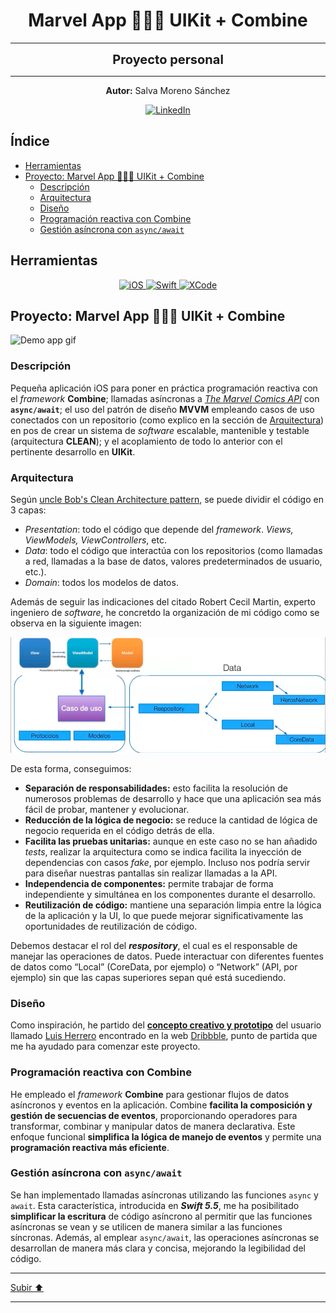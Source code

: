 <a name="top"></a>

<h1 align="center">
  <strong><span>Marvel App 🦸🏻‍♂️ UIKit + Combine</span></strong>
</h1>

---

<p align="center">
  <strong><span style="font-size:20px;">Proyecto personal</span></strong>
</p>

---

<p align="center">
  <strong>Autor:</strong> Salva Moreno Sánchez
</p>

<p align="center">
  <a href="https://www.linkedin.com/in/salvador-moreno-sanchez/">
    <img src="https://img.shields.io/badge/LinkedIn-0077B5?style=for-the-badge&logo=linkedin&logoColor=white" alt="LinkedIn">
  </a>
</p>

## Índice
 
* [Herramientas](#herramientas)
* [Proyecto: Marvel App 🦸🏻‍♂️ UIKit + Combine](#proyecto)
	* [Descripción](#descripcion)
	* [Arquitectura](#arquitectura)
	* [Diseño](#diseno) 
	* [Programación reactiva con Combine](#combine)
	* [Gestión asíncrona con `async/await`](#asincrono)

<a name="herramientas"></a>
## Herramientas

<p align="center">

<a href="https://www.apple.com/es/ios/ios-17/">
   <img src="https://img.shields.io/badge/iOS-000000?style=for-the-badge&logo=ios&logoColor=white" alt="iOS">
 </a>
  
 <a href="https://www.swift.org/documentation/">
   <img src="https://img.shields.io/badge/swift-F54A2A?style=for-the-badge&logo=swift&logoColor=white" alt="Swift">
 </a>
  
 <a href="https://developer.apple.com/xcode/">
   <img src="https://img.shields.io/badge/Xcode-007ACC?style=for-the-badge&logo=Xcode&logoColor=white" alt="XCode">
 </a>
  
</p>

<a name="proyecto"></a>
## Proyecto: Marvel App 🦸🏻‍♂️ UIKit + Combine

![Demo app gif](images/demoApp.gif)

<a name="descripcion"></a>
### Descripción

Pequeña aplicación iOS para poner en práctica programación reactiva con el *framework* **Combine**; llamadas asíncronas a *[The Marvel Comics API](https://developer.marvel.com)* con **`async/await`**; el uso del patrón de diseño **MVVM** empleando casos de uso conectados con un repositorio (como explico en la sección de [Arquitectura](#arquitectura)) en pos de crear un sistema de *software* escalable, mantenible y testable (arquitectura **CLEAN**); y el acoplamiento de todo lo anterior con el pertinente desarrollo en **UIKit**.

<a name="arquitectura"></a>
### Arquitectura

Según [uncle Bob's Clean Architecture pattern](https://blog.cleancoder.com/uncle-bob/2011/11/22/Clean-Architecture.html), se puede dividir el código en 3 capas:

* *Presentation*: todo el código que depende del *framework*. *Views, ViewModels, ViewControllers*, etc.
* *Data*: todo el código que interactúa con los repositorios (como llamadas a red, llamadas a la base de datos, valores predeterminados de usuario, etc.).
* *Domain*: todos los modelos de datos.

Además de seguir las indicaciones del citado Robert Cecil Martin, experto ingeniero de *software*, he concretdo la organización de mi código como se observa en la siguiente imagen:

![Demo app gif](images/diagramaMVVM.png)

De esta forma, conseguimos:

* **Separación de responsabilidades:** esto facilita la resolución de numerosos problemas de desarrollo y hace que una aplicación sea más fácil de probar, mantener y evolucionar.
* **Reducción de la lógica de negocio:** se reduce la cantidad de lógica de negocio requerida en el código detrás de ella.
* **Facilita las pruebas unitarias:** aunque en este caso no se han añadido *tests*, realizar la arquitectura como se indica facilita la inyección de dependencias con casos *fake*, por ejemplo. Incluso nos podría servir para diseñar nuestras pantallas sin realizar llamadas a la API.
* **Independencia de componentes:** permite trabajar de forma independiente y simultánea en los componentes durante el desarrollo.
* **Reutilización de código:** mantiene una separación limpia entre la lógica de la aplicación y la UI, lo que puede mejorar significativamente las oportunidades de reutilización de código.

Debemos destacar el rol del ***respository***, el cual es el responsable de manejar las operaciones de datos. Puede interactuar con diferentes fuentes de datos como “Local” (CoreData, por ejemplo) o “Network” (API, por ejemplo) sin que las capas superiores sepan qué está sucediendo.

<a name="diseno"></a>
### Diseño

Como inspiración, he partido del **[concepto creativo y prototipo](https://dribbble.com/shots/2671572-Marvel-App/attachments/537660?mode=media)** del usuario llamado [Luis Herrero](https://dribbble.com/luisherrero) encontrado en la web [Dribbble](https://dribbble.com/shots/22234085-Dragon-Ball-Z-Character-Info), punto de partida que me ha ayudado para comenzar este proyecto.

<a name="combine"></a>
### Programación reactiva con Combine

He empleado el *framework* **Combine** para gestionar flujos de datos asíncronos y eventos en la aplicación. Combine **facilita la composición y gestión de secuencias de eventos**, proporcionando operadores para transformar, combinar y manipular datos de manera declarativa. Este enfoque funcional **simplifica la lógica de manejo de eventos** y permite una **programación reactiva más eficiente**.

<a name="asincrono"></a>
### Gestión asíncrona con `async/await`

Se han implementado llamadas asíncronas utilizando las funciones `async` y `await`. Esta característica, introducida en ***Swift 5.5***, me ha posibilitado **simplificar la escritura** de código asíncrono al permitir que las funciones asíncronas se vean y se utilicen de manera similar a las funciones síncronas. Además, al emplear `async/await`, las operaciones asíncronas se desarrollan de manera más clara y concisa, mejorando la legibilidad del código.

---

[Subir ⬆️](#top)

---
